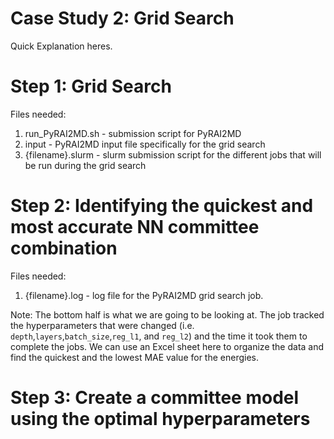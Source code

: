 # Case Study 2: Grid Search
Quick Explanation heres.

# Step 1: Grid Search
Files needed: 
1. run_PyRAI2MD.sh - submission script for PyRAI2MD
2. input - PyRAI2MD input file specifically for the grid search
3. {filename}.slurm - slurm submission script for the different jobs that will be run during the grid search

# Step 2: Identifying the quickest and most accurate NN committee combination
Files needed: 
1. {filename}.log - log file for the PyRAI2MD grid search job.

Note: The bottom half is what we are going to be looking at. The job tracked the hyperparameters that were changed (i.e. `depth`,`layers`,`batch_size`,`reg_l1`, and `reg_l2`) and the time it took them to complete the jobs. We can use an Excel sheet here to organize the data and find the quickest and the lowest MAE value for the energies. 

# Step 3: Create a committee model using the optimal hyperparameters
